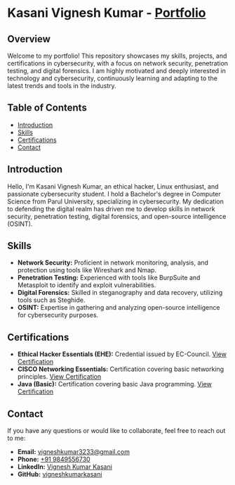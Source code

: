 # Kasani Vignesh Kumar -  [Portfolio](https://kasanivigneshkumar.netlify.app/)

## Overview
Welcome to my  portfolio! This repository showcases my skills, projects, and certifications in cybersecurity, with a focus on network security, penetration testing, and digital forensics. I am highly motivated and deeply interested in technology and cybersecurity, continuously learning and adapting to the latest trends and tools in the industry.

## Table of Contents
- [Introduction](#introduction)
- [Skills](#skills)
- [Certifications](#certifications)
- [Contact](#contact)

## Introduction
Hello, I'm Kasani Vignesh Kumar, an ethical hacker, Linux enthusiast, and passionate cybersecurity student. I hold a Bachelor's degree in Computer Science from Parul University, specializing in cybersecurity. My dedication to defending the digital realm has driven me to develop skills in network security, penetration testing, digital forensics, and open-source intelligence (OSINT).

## Skills
- **Network Security:** Proficient in network monitoring, analysis, and protection using tools like Wireshark and Nmap.
- **Penetration Testing:** Experienced with tools like BurpSuite and Metasploit to identify and exploit vulnerabilities.
- **Digital Forensics:** Skilled in steganography and data recovery, utilizing tools such as Steghide.
- **OSINT:** Expertise in gathering and analyzing open-source intelligence for cybersecurity purposes.

## Certifications
- **Ethical Hacker Essentials (EHE):** Credential issued by EC-Council. [View Certification](https://drive.google.com/file/d/1FqE2IMeL5gQr8KtJTlfwIQgqyy7lWg-W/view?usp=sharing)
- **CISCO Networking Essentials:** Certification covering basic networking principles. [View Certification](https://drive.google.com/file/d/1Rhr-H0u7Gb7-KJb3BacfN0RjAK6nfQt-/view?usp=sharing)
- **Java (Basic):** Certification covering basic Java programming. [View Certification](https://drive.google.com/file/d/1bt6N0eTBPyhQsgSTZER0sWS_SU3f8zJE/view?usp=sharing)

## Contact
If you have any questions or would like to collaborate, feel free to reach out to me:

- **Email:** [vigneshkumar3233@gmail.com](mailto:vigneshkumar3233@gmail.com)
- **Phone:** [+91 9849556730](tel:+919849556730)
- **LinkedIn:** [Vignesh Kumar Kasani](https://www.linkedin.com/in/vignesh-kumar-kasani/)
- **GitHub:** [vigneshkumarkasani](https://github.com/vigneshkumarkasani)
